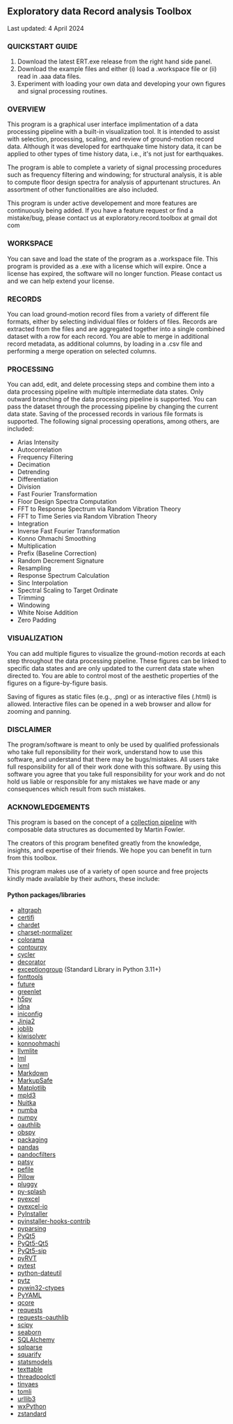 ## Exploratory data Record analysis Toolbox

Last updated: 4 April 2024

### QUICKSTART GUIDE

1. Download the latest ERT.exe release from the right hand side panel.
2. Download the example files and either (i) load a .workspace file or (ii) read in .aaa data files.
3. Experiment with loading your own data and developing your own figures and signal processing routines.

### OVERVIEW

This program is a graphical user interface implimentation of a data processing pipeline with a built-in visualization tool. It is intended to assist with selection, processing, scaling, and review of ground-motion record data. Although it was developed for earthquake time history data, it can be applied to other types of time history data, i.e., it's not just for earthquakes.

The program is able to complete a variety of signal processing procedures such as frequency filtering and windowing; for structural analysis, it is able to compute floor design spectra for analysis of appurtenant structures. An assortment of other functionalities are also included.

This program is under active developement and more features are continuously being added. If you have a feature request or find a mistake/bug, please contact us at exploratory.record.toolbox at gmail dot com

### WORKSPACE

You can save and load the state of the program as a .workspace file. This program is provided as a .exe with a license which will expire. Once a license has expired, the software will no longer function. Please contact us and we can help extend your license.

### RECORDS

You can load ground-motion record files from a variety of different file formats, either by selecting individual files or folders of files. Records are extracted from the files and are aggregated together into a single combined dataset with a row for each record. You are able to merge in additional record metadata, as additional columns, by loading in a .csv file and performing a merge operation on selected columns.

### PROCESSING

You can add, edit, and delete processing steps and combine them into a data processing pipeline with multiple intermediate data states. Only outward branching of the data processing pipeline is supported. You can pass the dataset through the processing pipeline by changing the current data state. Saving of the processed records in various file formats is supported. The following signal processing operations, among others, are included:

- Arias Intensity
- Autocorrelation
- Frequency Filtering
- Decimation
- Detrending
- Differentiation
- Division
- Fast Fourier Transformation
- Floor Design Spectra Computation
- FFT to Response Spectrum via Random Vibration Theory
- FFT to Time Series via Random Vibration Theory
- Integration
- Inverse Fast Fourier Transformation
- Konno Ohmachi Smoothing
- Multiplication
- Prefix (Baseline Correction)
- Random Decrement Signature
- Resampling
- Response Spectrum Calculation
- Sinc Interpolation
- Spectral Scaling to Target Ordinate
- Trimming
- Windowing
- White Noise Addition
- Zero Padding

### VISUALIZATION

You can add multiple figures to visualize the ground-motion records at each step throughout the data processing pipeline. These figures can be linked to specific data states and are only updated to the current data state when directed to. You are able to control most of the aesthetic properties of the figures on a figure-by-figure basis.

Saving of figures as static files (e.g., .png) or as interactive files (.html) is allowed. Interactive files can be opened in a web browser and allow for zooming and panning.

### DISCLAIMER

The program/software is meant to only be used by qualified professionals who take full reponsibility for their work, understand how to use this software, and understand that there may be bugs/mistakes. All users take full responsibility for all of their work done with this software. By using this software you agree that you take full responsibility for your work and do not hold us liable or responsible for any mistakes we have made or any consequences which result from such mistakes.

### ACKNOWLEDGEMENTS

This program is based on the concept of a [collection pipeline](https://martinfowler.com/articles/collection-pipeline/) with composable data structures as documented by Martin Fowler.

The creators of this program benefited greatly from the knowledge, insights, and expertise of their friends. We hope you can benefit in turn from this toolbox.

This program makes use of a variety of open source and free projects kindly made available by their authors, these include:

#### Python packages/libraries

- [altgraph](https://altgraph.readthedocs.io/en/latest/)
- [certifi](https://certifi.io/en/latest/)
- [chardet](https://chardet.readthedocs.io/en/latest/)
- [charset-normalizer](https://charset-normalizer.readthedocs.io/en/latest/)
- [colorama](https://pypi.org/project/colorama/)
- [contourpy](https://contourpy.readthedocs.io/en/latest/)
- [cycler](https://matplotlib.org/cycler/)
- [decorator](https://github.com/micheles/decorator)
- [exceptiongroup](https://docs.python.org/3/library/exceptions.html#ExceptionGroup) (Standard Library in Python 3.11+)
- [fonttools](https://fonttools.readthedocs.io/en/latest/)
- [future](https://python-future.org/)
- [greenlet](https://greenlet.readthedocs.io/en/latest/)
- [h5py](https://docs.h5py.org/en/stable/)
- [idna](https://github.com/kjd/idna)
- [iniconfig](https://pypi.org/project/iniconfig/)
- [Jinja2](https://jinja.palletsprojects.com/)
- [joblib](https://joblib.readthedocs.io/en/latest/)
- [kiwisolver](https://kiwisolver.readthedocs.io/en/latest/)
- [konnoohmachi](https://github.com/obspy/obspy/wiki)
- [llvmlite](https://llvmlite.readthedocs.io/en/latest/)
- [lml](https://lml.readthedocs.io/en/latest/)
- [lxml](https://lxml.de/)
- [Markdown](https://python-markdown.github.io/)
- [MarkupSafe](https://pypi.org/project/MarkupSafe/)
- [Matplotlib](https://matplotlib.org/stable/index.html)
- [mpld3](http://mpld3.github.io/)
- [Nuitka](https://nuitka.net/)
- [numba](https://numba.pydata.org/)
- [numpy](https://numpy.org/doc/)
- [oauthlib](https://oauthlib.readthedocs.io/en/latest/)
- [obspy](https://docs.obspy.org/)
- [packaging](https://packaging.pypa.io/en/latest/)
- [pandas](https://pandas.pydata.org/)
- [pandocfilters](https://github.com/jgm/pandocfilters)
- [patsy](https://patsy.readthedocs.io/en/latest/)
- [pefile](https://pefile.readthedocs.io/en/latest/)
- [Pillow](https://pillow.readthedocs.io/en/stable/)
- [pluggy](https://pluggy.readthedocs.io/en/latest/)
- [py-splash](https://pypi.org/project/py-splash/)
- [pyexcel](https://pyexcel.readthedocs.io/en/latest/)
- [pyexcel-io](https://pyexcel-io.readthedocs.io/en/latest/)
- [PyInstaller](https://pyinstaller.readthedocs.io/en/stable/usage.html)
- [pyinstaller-hooks-contrib](https://github.com/pyinstaller/pyinstaller-hooks-contrib)
- [pyparsing](https://pyparsing-docs.readthedocs.io/en/latest/)
- [PyQt5](https://www.riverbankcomputing.com/static/Docs/PyQt5/)
- [PyQt5-Qt5](https://www.riverbankcomputing.com/static/Docs/PyQt5/)
- [PyQt5-sip](https://www.riverbankcomputing.com/software/sip/intro)
- [pyRVT](https://github.com/arkottke/pyrvt)
- [pytest](https://docs.pytest.org/en/stable/)
- [python-dateutil](https://dateutil.readthedocs.io/en/stable/)
- [pytz](https://pythonhosted.org/pytz/)
- [pywin32-ctypes](https://github.com/enthought/pywin32-ctypes)
- [PyYAML](https://pyyaml.org/wiki/PyYAMLDocumentation)
- [qcore](https://github.com/quantopian/qcore)
- [requests](https://requests.readthedocs.io/en/latest/)
- [requests-oauthlib](https://requests-oauthlib.readthedocs.io/en/latest/)
- [scipy](https://docs.scipy.org/doc/scipy/reference/)
- [seaborn](https://seaborn.pydata.org/introduction.html)
- [SQLAlchemy](https://www.sqlalchemy.org/)
- [sqlparse](https://sqlparse.readthedocs.io/en/latest/)
- [squarify](https://pypi.org/project/squarify/)
- [statsmodels](https://www.statsmodels.org/stable/index.html)
- [texttable](https://pypi.org/project/texttable/)
- [threadpoolctl](https://github.com/joblib/threadpoolctl)
- [tinyaes](https://pypi.org/project/tinyaes/)
- [tomli](https://tomli.readthedocs.io/en/latest/)
- [urllib3](https://urllib3.readthedocs.io/en/latest/)
- [wxPython](https://www.wxpython.org/)
- [zstandard](https://pypi.org/project/zstandard/)
